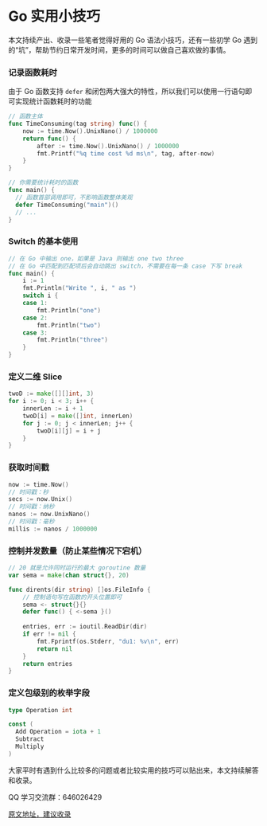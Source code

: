# Go 实用小技巧

本文持续产出、收录一些笔者觉得好用的 Go 语法小技巧，还有一些初学 Go 遇到的“坑”，帮助节约日常开发时间，更多的时间可以做自己喜欢做的事情。

### 记录函数耗时

由于 Go 函数支持 `defer` 和闭包两大强大的特性，所以我们可以使用一行语句即可实现统计函数耗时的功能

```go
// 函数主体
func TimeConsuming(tag string) func() {
	now := time.Now().UnixNano() / 1000000
	return func() {
		after := time.Now().UnixNano() / 1000000
		fmt.Printf("%q time cost %d ms\n", tag, after-now)
	}
}

// 你需要统计耗时的函数
func main() {
  // 函数首部调用即可，不影响函数整体美观
  defer TimeConsuming("main")()
  // ...
}
```

### Switch 的基本使用
```go
// 在 Go 中输出 one，如果是 Java 则输出 one two three
// 在 Go 中匹配到匹配项后会自动跳出 switch，不需要在每一条 case 下写 break
func main() {
	i := 1
	fmt.Println("Write ", i, " as ")
	switch i {
	case 1:
		fmt.Println("one")
	case 2:
		fmt.Println("two")
	case 3:
		fmt.Println("three")
	}
}
```

### 定义二维 Slice

```go
twoD := make([][]int, 3)
for i := 0; i < 3; i++ {
	innerLen := i + 1
	twoD[i] = make([]int, innerLen)
	for j := 0; j < innerLen; j++ {
		twoD[i][j] = i + j
	}
}
```

### 获取时间戳

```go
now := time.Now()
// 时间戳：秒
secs := now.Unix()
// 时间戳：纳秒
nanos := now.UnixNano()
// 时间戳：毫秒
millis := nanos / 1000000
```

### 控制并发数量（防止某些情况下宕机）

```go
// 20 就是允许同时运行的最大 goroutine 数量
var sema = make(chan struct{}, 20)

func dirents(dir string) []os.FileInfo {
	// 控制语句写在函数的开头位置即可
	sema <- struct{}{}
	defer func() { <-sema }()
	
	entries, err := ioutil.ReadDir(dir)
	if err != nil {
		fmt.Fprintf(os.Stderr, "du1: %v\n", err)
		return nil
	}
	return entries
}
```

### 定义包级别的枚举字段

```go
type Operation int

const (
  Add Operation = iota + 1
  Subtract
  Multiply
)
```

大家平时有遇到什么比较多的问题或者比较实用的技巧可以贴出来，本文持续解答和收录。

QQ 学习交流群：646026429

[原文地址，建议收录](https://github.com/a1029563229/Blogs/tree/master/Introduction/go/skill)